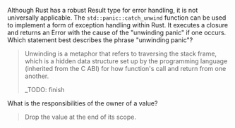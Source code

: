 Although Rust has a robust Result type for error handling, it is not universally applicable. 
The `std::panic::catch_unwind` function can be used to implement a form of exception handling within Rust. 
It executes a closure and returns an Error with the cause of the "unwinding panic" if one occurs. 
Which statement best describes the phrase "unwinding panic"?

> Unwinding is a metaphor that refers to traversing the stack frame, which is a hidden data structure 
> set up by the programming language (inherited from the C ABI) for how function's call and return from
> one another.
>
> _TODO: finish


What is the responsibilities of the owner of a value?	

> Drop the value at the end of its scope.
